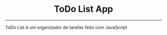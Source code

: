 <h1 align="center">ToDo List App</h1>
<hr>
<p>ToDo List é um organizador de tarefas feito com JavaScript</p>